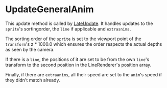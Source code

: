 # UpdateGeneralAnim
This update method is called by [LateUpdate](Unity%20events/LateUpdate.md). It handles updates to the `sprite`'s sortingorder, the `line` if applicable and `extrasnims`.

The sorting order of the `sprite` is set to the viewport point of the `transform`'s z * 1000.0 which ensures the order respects the actual depths as seen by the camera.

If there is a `line`, the positions of it are set to be from the own `line`'s transform to the second position in the LineRenderer's position array.

Finally, if there are `extraanims`, all their speed are set to the `anim`'s speed if they didn't match already.

